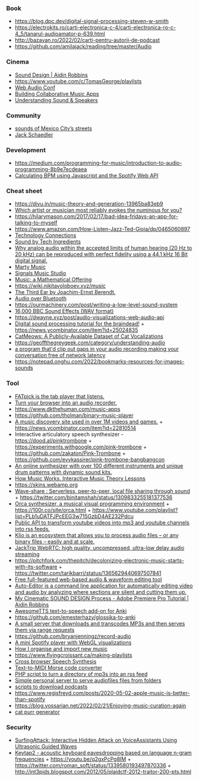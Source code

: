 ### Book

- https://blog.dpc.dev/digital-signal-processing-steven-w-smith
- https://electrokits.ro/carti-electronica-c-4/carti-electronica-ro-c-4_5/tanarul-audioamator-p-639.html
- http://bazavan.ro/2022/02/carti-pentru-autorii-de-podcast
- https://github.com/amilajack/reading/tree/master/Audio

### Cinema

- [Sound Design | Aidin Robbins](https://www.youtube.com/playlist?list=PLWPee627x2SbTbBub80dqKxM4pvQxUrx2)
- https://www.youtube.com/c/TomasGeorge/playlists
- [Web Audio Conf](https://www.youtube.com/channel/UCMaHc1Rq2viM88OsluS2WWw/playlists)
- [Building Collaborative Music Apps](https://www.youtube.com/watch?v=TCVuLh5Io9A)
- [Understanding Sound & Speakers](https://www.youtube.com/playlist?list=PL6rx9p3tbsMvYWeYUTNuRNMLXn0eyJvub)

### Community

- [sounds of Mexico City’s streets](https://pudding.cool/2022/09/cdmx)
- [Jack Schaedler](https://github.com/jackschaedler)

### Development 

- https://medium.com/programming-for-music/introduction-to-audio-programming-8b9e7ecdeaea
- [Calculating BPM using Javascript and the Spotify Web API](https://github.com/JMPerez/beats-audio-api)

### Cheat sheet 

- https://divu.in/music-theory-and-generation-13965ba83eb9
- [Which artist or musician most reliably evokes the numinous for you?](https://twitter.com/michael_nielsen/status/1210777243967901701)
- https://hilarymason.com/2017/02/17/bad-idea-fridays-an-app-for-talking-to-myself
- https://www.amazon.com/How-Listen-Jazz-Ted-Gioia/dp/0465060897
- [Technology Connections](https://www.youtube.com/channel/UCy0tKL1T7wFoYcxCe0xjN6Q/playlists)
- [Sound by Tech Ingredients](https://www.youtube.com/playlist?list=PLzrI14lOlSqeCgDH9zJb-qRKem9fTT2Tj)
- [Why analog audio within the accepted limits of human hearing (20 Hz to 20 kHz) can be reproduced with perfect fidelity using a 44.1 kHz 16 Bit digital signal.](https://youtu.be/cIQ9IXSUzuM)
- [Marty Music](https://www.youtube.com/channel/UCmnlTWVJysjWPFiZhQ5uudg/playlists)
- [Signals Music Studio](https://www.youtube.com/channel/UCRDDHLvQb8HjE2r7_ZuNtWA/playlists)
- [Music: a Mathematical Offering](https://homepages.abdn.ac.uk/d.j.benson/pages/html/maths-music.html)
- https://wiki.nikitavoloboev.xyz/music
- [The Third Ear by Joachim-Ernst Berendt.](https://twitter.com/sivers/status/1219343046636077062)
- [Audio over Bluetooth](https://twitter.com/binitamshah/status/1226789575797833730)
- https://ourmachinery.com/post/writing-a-low-level-sound-system
- [16,000 BBC Sound Effects (WAV format)](http://bbcsfx.acropolis.org.uk)
- https://dwayne.xyz/post/audio-visualizations-web-audio-api
- [Digital sound processing tutorial for the braindead!](http://yehar.com/blog/?p=121) + https://news.ycombinator.com/item?id=25024835
- [CatMeows: A Publicly-Available Dataset of Cat Vocalizations](https://zenodo.org/record/4008297)
- https://geoffthegreygeek.com/category/understanding-audio
- [a program that'd clip out gaps in your audio recording making your conversation free of network latency](https://twitter.com/paul_irish/status/1352483715251757059)
- https://notepad.onghu.com/2022/bookmarks-resources-for-images-sounds

### Tool

- [FATpick is the tab player that listens.](https://www.fatpick.com/learn-to-play-guitar)
- [Turn your browser into an audio recorder.](https://blog.sambego.be/turn-your-browser-into-an-audio-recorder/)
- https://www.dkthehuman.com/music-apps
- https://github.com/tholman/binary-music-player
- [A music discovery site used in over 1M videos and games.](http://dig.ccmixter.org) + https://news.ycombinator.com/item?id=22810514
- Interactive articulatory speech synthesizer - https://dood.al/pinktrombone + https://experiments.withgoogle.com/pink-trombone + https://github.com/zakaton/Pink-Trombone + https://github.com/evykassirer/pink-trombone-bangbangcon
- [An online synthesizer with over 100 different instruments and unique drum patterns with dynamic sound kits.](https://midi.city)
- [How Music Works. Interactive Music Theory Lessons](https://www.lightnote.co)
- https://skins.webamp.org
- [Wave-share : Serverless, peer-to-peer, local file sharing through sound](https://github.com/ggerganov/wave-share) + https://twitter.com/binitamshah/status/1309833255181377536
- [Orca synthesizer, a musical visual programming environment](https://youtu.be/RaI_TuISSJE) + https://100r.co/site/orca.html + https://www.youtube.com/playlist?list=PLb1uDATFJPcEEG3w715GzbD4AE232Pdcu
- [Public API to transform youtube videos into mp3 and youtube channels into rss feeds.](https://github.com/yashha/youtube-mp3-rss-api)
- [Klio is an ecosystem that allows you to process audio files – or any binary files – easily and at scale.](https://github.com/spotify/klio)
- [JackTrip WebRTC: high quality, uncompressed, ultra-low delay audio streaming](https://github.com/JackTrip-webrtc/JackTrip-webrtc)
- https://pitchfork.com/thepitch/decolonizing-electronic-music-starts-with-its-software + https://twitter.com/tarikbarri/status/1365629440697507841
- [Free full-featured web-based audio & waveform editing tool](https://github.com/pkalogiros/AudioMass)
- [Auto-Editor is a command line application for automatically editing video and audio by analyzing where sections are silent and cutting them up.](https://github.com/WyattBlue/auto-editor)
- [My Cinematic SOUND DESIGN Process - Adobe Premiere Pro Tutorial | Aidin Robbins](https://youtu.be/MQ4kYSyBgcc)
- [AwesomeTTS text-to-speech add-on for Anki](https://github.com/AwesomeTTS/awesometts-anki-addon)
- https://github.com/emesterhazy/glossika-to-anki
- [A small server that downloads and transcodes MP3s and then serves them via range requests](https://github.com/lukekarrys/yt-streaming-audio-server)
- https://github.com/bryanjenningz/record-audio
- [A mini Spotify player with WebGL visualizations](https://github.com/dvx/lofi)
- [How I organise and import new music](https://blog.vararu.org/new-music)
- https://www.flyingcroissant.ca/making-playlists
- [Cross browser Speech Synthesis](https://github.com/jankapunkt/easy-speech)
- [Text-to-MIDI Morse code converter](https://web.archive.org/web/20040805022253/http://users.rcn.com/m3ha11/ruby/t2mm.rb)
- [PHP script to turn a directory of mp3s into an rss feed](https://github.com/pushcx/miscpodcast)
- [Simple personal server to serve audiofiles files from folders](https://github.com/izderadicka/audioserve)
- [scripts to download podcasts](https://github.com/paulgazz/podcasts)
- https://www.regisfreyd.com/posts/2020-05-02-apple-music-is-better-than-spotify
- https://blog.yossarian.net/2022/02/21/Enjoying-music-curation-again
- [cat purr generator](https://purrli.com)

### Security

- [SurfingAttack: Interactive Hidden Attack on VoiceAssistants Using Ultrasonic Guided Waves](https://www.ndss-symposium.org/wp-content/uploads/2020/02/24068.pdf)
- [Keytap2 - acoustic keyboard eavesdropping based on language n-gram frequencies](https://github.com/ggerganov/kbd-audio/discussions/31) + https://youtu.be/q2gxPcPg8IM + https://twitter.com/roman_soft/status/1339580193497870336 + http://int3pids.blogspot.com/2012/05/plaidctf-2012-traitor-200-pts.html
